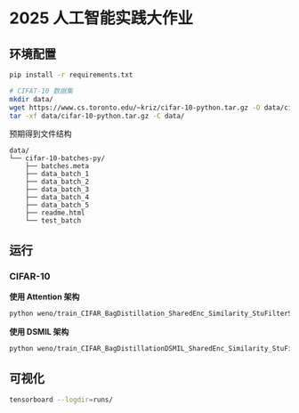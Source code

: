 # 2025 人工智能实践大作业

## 环境配置

```bash
pip install -r requirements.txt

# CIFAT-10 数据集
mkdir data/
wget https://www.cs.toronto.edu/~kriz/cifar-10-python.tar.gz -O data/cifar-10-python.tar.gz
tar -xf data/cifar-10-python.tar.gz -C data/
```

预期得到文件结构

```
data/
└── cifar-10-batches-py/
    ├── batches.meta
    ├── data_batch_1
    ├── data_batch_2
    ├── data_batch_3
    ├── data_batch_4
    ├── data_batch_5
    ├── readme.html
    └── test_batch
```

## 运行

### CIFAR-10

**使用 Attention 架构**

```bash
python weno/train_CIFAR_BagDistillation_SharedEnc_Similarity_StuFilterSmoothed_DropPos.py --epochs <epochs_num> --seed <random_seed>
```

**使用 DSMIL 架构**

```bash
python weno/train_CIFAR_BagDistillationDSMIL_SharedEnc_Similarity_StuFilterSmoothed_DropPos.py --epochs <epochs_num> --seed <random_seed>
```

## 可视化

```bash
tensorboard --logdir=runs/
```